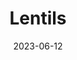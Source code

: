 ---
title: 'Lentils'
date: '2023-06-12' 
metatag: '' 
inventory: '40' 
draft: false 
# meta description 
shortDescripton: ''
description: 'Grains'
longdescription: ''
tags: ''
brand: ''
subCategory: ''
unit: 'Unit'
sellCount: '0'
featured: False
# product Price
price: '180.0'
# Product Short Description
productID: '41F136E8-1BFF-ED11-996D-005056B3A416'
type: 'products'
category: 'Grains' 
thumnailproduct: 'https://eraconnect.blob.core.windows.net/product-images/basics/184adb43-5746-4b1b-8410-79972a6a2264.webp' 
images:
  - image: 'https://eraconnect.blob.core.windows.net/product-images/basics/184adb43-5746-4b1b-8410-79972a6a2264.webp'  
Variants:
---